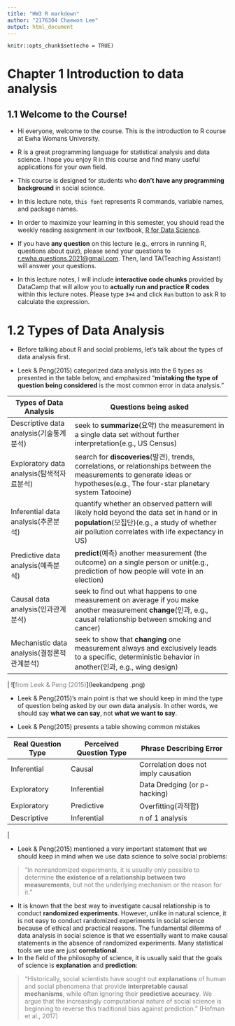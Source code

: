 ```yaml
---
title: "HW3 R markdown"
author: "2176304 Chaewon Lee"
output: html_document
---
```


```{r setup, include=FALSE}
knitr::opts_chunk$set(echo = TRUE)
```

# **Chapter 1 Introduction to data analysis**

## **1.1 Welcome to the Course!**

* Hi everyone, welcome to the course. This is the introduction to R course at Ewha Womans University.

* R is a great programming language for statistical analysis and data science. I hope you enjoy R in this course and find many useful applications for your own field.

* This course is designed for students who **don’t have any programming background** in social science.

* In this lecture note, <mark style='background-color: #f6f8fa'> `this font`</mark> represents R commands, variable names, and package names.

* In order to maximize your learning in this semester, you should read the weekly reading assignment in our textbook, [R for Data Science](https://r4ds.had.co.nz/).

* If you have **any question** on this lecture (e.g., errors in running R, questions about quiz), please send your questions to r.ewha.questions.2021@gmail.com. Then, Iand TA(Teaching Assistant) will answer your questions.

* In this lecture notes, I will include **interactive code chunks** provided by DataCamp that will allow you to **actually run and practice R codes** within this lecture notes. Please type <mark style='background-color: #f6f8fa'> `3+4` </mark> and click <mark style='background-color: #f6f8fa'> `Run` </mark> button to ask R to calculate the expression.

# **1.2 Types of Data Analysis**

* Before talking about R and social problems, let’s talk about the types of data analysis first.

* Leek & Peng(2015) categorized data analysis into the 6 types as presented in the table below, and emphasized “**mistaking the type of question being considered** is the most common error in data analysis.”

**Types of Data Analysis**|**Questions being asked**
-|-
Descriptive data analysis(기술통계분석)|seek to **summarize**(요약) the measurement in a single data set without further interpretation(e.g., US Census)
Exploratory data analysis(탐색적자료분석)|search for **discoveries**(발견), trends, correlations, or relationships between the measurements to generate ideas or hypotheses(e.g., The four-star planetary system Tatooine)
Inferential data analysis(추론분석)|quantify whether an observed pattern will likely hold beyond the data set in hand or in **population**(모집단)(e.g., a study of whether air pollution correlates with life expectancy in US)
Predictive data analysis(예측분석)|**predict**(예측) another measurement (the outcome) on a single person or unit(e.g., prediction of how people will vote in an election)
Causal data analysis(인과관계분석)|seek to find out what happens to one measurement on average if you make another measurement **change**(인과, e.g., causal relationship between smoking and cancer)
Mechanistic data analysis(결정론적관계분석)|seek to show that **changing** one measurement always and exclusively leads to a specific, deterministic behavior in another(인과, e.g., wing design)
|
![<span style="color:gray">from Leek & Peng (2015)</span>](leekandpeng .png)

* Leek & Peng(2015)’s main point is that we should keep in mind the type of question being asked by our own data analysis. In other words, we should say **what we can say**, not **what we want to say**.

* Leek & Peng(2015) presents a table showing common mistakes

**Real Question Type**|**Perceived Question Type**|**Phrase Describing Error**
-|-|-
Inferential|Causal|  Correlation does not imply causation
Exploratory|	Inferential|	Data Dredging (or p-hacking)
Exploratory|Predictive|Overfitting(과적합)
Descriptive|Inferential|	n of 1 analysis
|
* Leek & Peng(2015) mentioned a very important statement that we should keep in mind when we use data science to solve social problems:

> <span style="color:gray"> “In nonrandomized experiments, it is usually only possible to determine **the existence of a relationship between two measurements**, but not the underlying mechanism or the reason for it.”</span>

* It is known that the best way to investigate causal relationship is to conduct **randomized experiments**. However, unlike in natural science, it is not easy to conduct randomized experiments in social science because of ethical and practical reasons. The fundamental dilemma of data analysis in social science is that we essentially want to make causal statements in the absence of randomized experiments. Many statistical tools we use are just **correlational**.
* In the field of the philosophy of science, it is usually said that the goals of science is **explanation** and **prediction**:

> <span style="color:gray"> “Historically, social scientists have sought out **explanations** of human and social phenomena that provide **interpretable causal mechanisms**, while often ignoring their **predictive accuracy**. We argue that the increasingly computational nature of social science is beginning to reverse this traditional bias against prediction.” (Hofman et al., 2017)</span>
